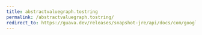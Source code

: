 ```yaml
---
title: abstractvaluegraph.tostring
permalink: /abstractvaluegraph.tostring/
redirect_to: https://guava.dev/releases/snapshot-jre/api/docs/com/google/common/graph/AbstractValueGraph.html#toString--
---
```

